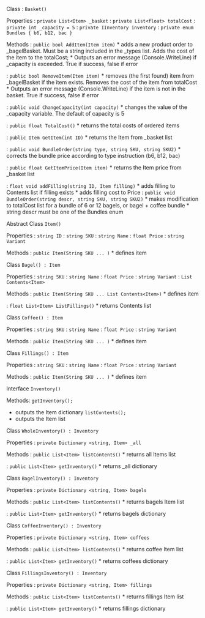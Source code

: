 Class
: `Basket()`

Properties
: `private List<Item> _basket`
: `private List<float> totalCost`
: `private int _capacity = 5`
: `private IInventory inventory`
: `private enum Bundles { b6, b12, bac }`


Methods
: `public bool AddItem(Item item)`
    * adds a new product order to _bagelBasket. Must be a string included in the _types list. Adds the cost of the item to the totalCost;
    * Outputs an error message (Console.WriteLine) if _capacity is exceeded. True if success, false if error

: `public bool RemoveItem(Item item)`
    * removes (the first found) item from _bagelBasket if the item exists. Removes the cost of the item from totalCost
    * Outputs an error message (Console.WriteLine) if the item is not in the basket. True if success, false if error

: `public void ChangeCapacity(int capacity)`
    * changes the value of the _capacity variable. The default of capacity is 5

: `public float TotalCost()`
    * returns the total costs of ordered items

: `public Item GetItem(int ID)`
    * returns the Item from _basket list

: `public void BundleOrder(string type, string SKU, string SKU2)`
    * corrects the bundle price according to type instruction (b6, b12, bac)
  
: `public float GetItemPrice(Item item)`
    * returns the Item price from _basket list
  
: `float void addFilling(string ID, Item filling)`
    * adds filling to Contents list if filling exists
    * adds filling cost to Price
: `public void BundleOrder(string descr, string SKU, string SKU2)`
    * makes modification to totalCost list for a bundle of 6 or 12 bagels, or bagel + coffee bundle
    * string descr must be one of the Bundles enum



Abstract Class
 `Item()`

Properties
: `string ID`
: `string SKU`
: `string Name`
: `float Price`
: `string Variant`

Methods
:  `public Item(String SKU ... )`
    * defines item


Class
 `Bagel() : Item`

Properties
: `string SKU`
: `string Name`
: `float Price`
: `string Variant`
: `List Contents<Item>`

Methods
:  `public Item(String SKU ... List Contents<Item>)`
    * defines item
  
: `float List<Item> ListFillings()`
    * returns Contents list


Class
 `Coffee() : Item`

Properties
: `string SKU`
: `string Name`
: `float Price`
: `string Variant`

Methods
:  `public Item(String SKU ... )`
    * defines item
  

Class
 `Fillings() : Item`

Properties
: `string SKU`
: `string Name`
: `float Price`
: `string Variant`

Methods
:  `public Item(String SKU ... )`
    * defines item





Interface
  `Inventory()`

Methods:
 `getInventory();`
  * outputs the Item dictionary
 `listContents();`
 * outputs the Item list


Class
 `WholeInventory() : Inventory `

Properties
: `private Dictionary <string, Item> _all`

Methods
: `public List<Item> listContents()`
    * returns all Items list

: `public List<Item> getInventory()`
    * returns _all dictionary



Class
 `BagelInventory() : Inventory `

Properties
: `private Dictionary <string, Item> bagels`

Methods
: `public List<Item> listContents()`
    * returns bagels Item list

: `public List<Item> getInventory()`
    * returns bagels dictionary


Class
 `CoffeeInventory() : Inventory `

Properties
: `private Dictionary <string, Item> coffees`

Methods
: `public List<Item> listContents()`
    * returns coffee Item list

: `public List<Item> getInventory()`
    * returns coffees dictionary


Class
 `FillingsInventory() : Inventory `

Properties
: `private Dictionary <string, Item> fillings`

Methods
: `public List<Item> listContents()`
    * returns fillings Item list

: `public List<Item> getInventory()`
    * returns fillings dictionary